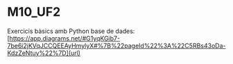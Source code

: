 # M10_UF2
Exercicis bàsics amb Python
base de dades: [https://app.diagrams.net/#G1yqKGib7-7be6i2jKVqJCCQEEAyHmylyX#%7B%22pageId%22%3A%22C5RBs43oDa-KdzZeNtuy%22%7D](url)
